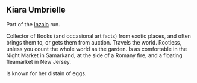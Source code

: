 ## Kiara Umbrielle

Part of the [Inzalo](InzaloShadowEarth) run.

Collector of Books (and occasional artifacts) from exotic places, and
often brings them to, or gets them from auction.  Travels the world.
Rootless, unless you count the whole world as the garden.  Is as
comfortable in the Night Market in Samarkand, at the side of a Romany
fire, and a floating fleamarket in New Jersey.

Is known for her distain of eggs.
